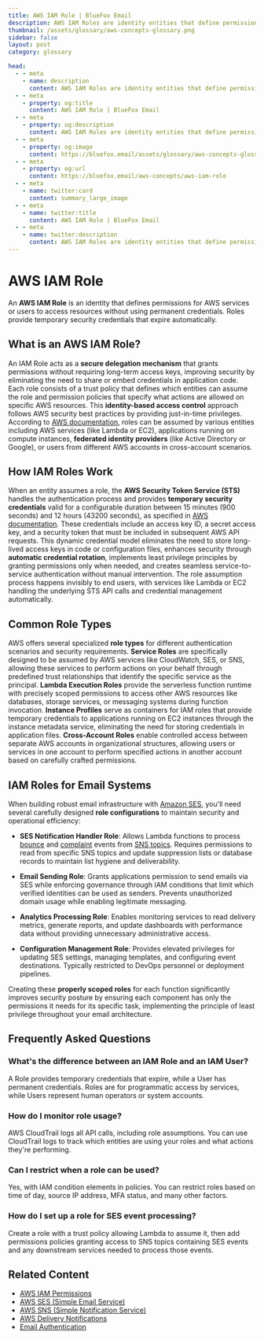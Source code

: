 ```yaml
---
title: AWS IAM Role | BlueFox Email
description: AWS IAM Roles are identity entities that define permissions for AWS services or users to access resources in a secure, temporary way without sharing long-term credentials.
thumbnail: /assets/glossary/aws-concepts-glossary.png
sidebar: false
layout: post
category: glossary

head:
  - - meta
    - name: description
      content: AWS IAM Roles are identity entities that define permissions for AWS services or users to access resources in a secure, temporary way without sharing long-term credentials.
  - - meta
    - property: og:title
      content: AWS IAM Role | BlueFox Email
  - - meta
    - property: og:description
      content: AWS IAM Roles are identity entities that define permissions for AWS services or users to access resources in a secure, temporary way without sharing long-term credentials.
  - - meta
    - property: og:image
      content: https://bluefox.email/assets/glossary/aws-concepts-glossary.png
  - - meta
    - property: og:url
      content: https://bluefox.email/aws-concepts/aws-iam-role
  - - meta
    - name: twitter:card
      content: summary_large_image
  - - meta
    - name: twitter:title
      content: AWS IAM Role | BlueFox Email
  - - meta
    - name: twitter:description
      content: AWS IAM Roles are identity entities that define permissions for AWS services or users to access resources in a secure, temporary way without sharing long-term credentials.
---
```


# AWS IAM Role

An **AWS IAM Role** is an identity that defines permissions for AWS services or users to access resources without using permanent credentials. Roles provide temporary security credentials that expire automatically.

## What is an AWS IAM Role?

An IAM Role acts as a **secure delegation mechanism** that grants permissions without requiring long-term access keys, improving security by eliminating the need to share or embed credentials in application code. Each role consists of a trust policy that defines which entities can assume the role and permission policies that specify what actions are allowed on specific AWS resources. This **identity-based access control** approach follows AWS security best practices by providing just-in-time privileges. According to [AWS documentation](https://docs.aws.amazon.com/IAM/latest/UserGuide/id_roles.html), roles can be assumed by various entities including AWS services (like Lambda or EC2), applications running on compute instances, **federated identity providers** (like Active Directory or Google), or users from different AWS accounts in cross-account scenarios.

## How IAM Roles Work

When an entity assumes a role, the **AWS Security Token Service (STS)** handles the authentication process and provides **temporary security credentials** valid for a configurable duration between 15 minutes (900 seconds) and 12 hours (43200 seconds), as specified in [AWS documentation](https://docs.aws.amazon.com/STS/latest/APIReference/API_AssumeRole.html). These credentials include an access key ID, a secret access key, and a security token that must be included in subsequent AWS API requests. This dynamic credential model eliminates the need to store long-lived access keys in code or configuration files, enhances security through **automatic credential rotation**, implements least privilege principles by granting permissions only when needed, and creates seamless service-to-service authentication without manual intervention. The role assumption process happens invisibly to end users, with services like Lambda or EC2 handling the underlying STS API calls and credential management automatically.

## Common Role Types

AWS offers several specialized **role types** for different authentication scenarios and security requirements. **Service Roles** are specifically designed to be assumed by AWS services like CloudWatch, SES, or SNS, allowing these services to perform actions on your behalf through predefined trust relationships that identify the specific service as the principal. **Lambda Execution Roles** provide the serverless function runtime with precisely scoped permissions to access other AWS resources like databases, storage services, or messaging systems during function invocation. **Instance Profiles** serve as containers for IAM roles that provide temporary credentials to applications running on EC2 instances through the instance metadata service, eliminating the need for storing credentials in application files. **Cross-Account Roles** enable controlled access between separate AWS accounts in organizational structures, allowing users or services in one account to perform specified actions in another account based on carefully crafted permissions.

## IAM Roles for Email Systems

When building robust email infrastructure with [Amazon SES](/aws-concepts/aws-ses), you'll need several carefully designed **role configurations** to maintain security and operational efficiency:

- **SES Notification Handler Role**: Allows Lambda functions to process [bounce](/email-sending-concepts/bounces) and [complaint](/email-sending-concepts/complaints) events from [SNS topics](/aws-concepts/aws-sns-topics). Requires permissions to read from specific SNS topics and update suppression lists or database records to maintain list hygiene and deliverability.

- **Email Sending Role**: Grants applications permission to send emails via SES while enforcing governance through IAM conditions that limit which verified identities can be used as senders. Prevents unauthorized domain usage while enabling legitimate messaging.

- **Analytics Processing Role**: Enables monitoring services to read delivery metrics, generate reports, and update dashboards with performance data without providing unnecessary administrative access.

- **Configuration Management Role**: Provides elevated privileges for updating SES settings, managing templates, and configuring event destinations. Typically restricted to DevOps personnel or deployment pipelines.

Creating these **properly scoped roles** for each function significantly improves security posture by ensuring each component has only the permissions it needs for its specific task, implementing the principle of least privilege throughout your email architecture.

## Frequently Asked Questions

### What's the difference between an IAM Role and an IAM User?

A Role provides temporary credentials that expire, while a User has permanent credentials. Roles are for programmatic access by services, while Users represent human operators or system accounts.

### How do I monitor role usage?

AWS CloudTrail logs all API calls, including role assumptions. You can use CloudTrail logs to track which entities are using your roles and what actions they're performing.

### Can I restrict when a role can be used?

Yes, with IAM condition elements in policies. You can restrict roles based on time of day, source IP address, MFA status, and many other factors.

### How do I set up a role for SES event processing?

Create a role with a trust policy allowing Lambda to assume it, then add permissions policies granting access to SNS topics containing SES events and any downstream services needed to process those events.

## Related Content

- [AWS IAM Permissions](/aws-concepts/aws-iam-permissions)
- [AWS SES (Simple Email Service)](/aws-concepts/aws-ses)
- [AWS SNS (Simple Notification Service)](/aws-concepts/aws-sns)
- [AWS Delivery Notifications](/aws-concepts/aws-delivery-notifications)
- [Email Authentication](/email-sending-concepts/email-authentication)

<GlossaryCTA />
